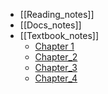 - [[Reading_notes]]
- [[Docs_notes]]
- [[Textbook_notes]]
	- [Chapter 1](obsidian://open?vault=hack-vault&file=Chapter_1)
	- [Chapter_2](obsidian://open?vault=hack-vault&file=Chapter_2)
	- [Chapter_3](obsidian://open?vault=hack-vault&file=Chapter_3)
	- [Chapter_4](obsidian://open?vault=hack-vault&file=Chapter_4)